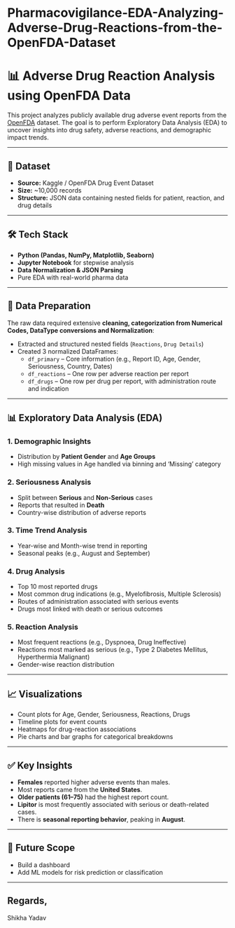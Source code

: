 # Pharmacovigilance-EDA-Analyzing-Adverse-Drug-Reactions-from-the-OpenFDA-Dataset

# 📊 Adverse Drug Reaction Analysis using OpenFDA Data

This project analyzes publicly available drug adverse event reports from the [OpenFDA](https://open.fda.gov/) dataset. The goal is to perform Exploratory Data Analysis (EDA) to uncover insights into drug safety, adverse reactions, and demographic impact trends.

---

## 📁 Dataset

- **Source:** Kaggle / OpenFDA Drug Event Dataset
- **Size:** ~10,000 records
- **Structure:** JSON data containing nested fields for patient, reaction, and drug details

---
## 🛠️ Tech Stack

- **Python (Pandas, NumPy, Matplotlib, Seaborn)**
- **Jupyter Notebook** for stepwise analysis
- **Data Normalization & JSON Parsing**
-  Pure EDA with real-world pharma data
---

## 🧹 Data Preparation

The raw data required extensive **cleaning, categorization from Numerical Codes, DataType conversions and Normalization**:
- Extracted and structured nested fields (`Reactions`, `Drug Details`)
- Created 3 normalized DataFrames:
  - `df_primary` – Core information (e.g., Report ID, Age, Gender, Seriousness, Country, Dates)
  - `df_reactions` – One row per adverse reaction per report
  - `df_drugs` – One row per drug per report, with administration route and indication

---

## 📊 Exploratory Data Analysis (EDA)

### 1. **Demographic Insights**
- Distribution by **Patient Gender** and **Age Groups**
- High missing values in Age handled via binning and ‘Missing’ category

### 2. **Seriousness Analysis**
- Split between **Serious** and **Non-Serious** cases
- Reports that resulted in **Death**
- Country-wise distribution of adverse reports

### 3. **Time Trend Analysis**
- Year-wise and Month-wise trend in reporting
- Seasonal peaks (e.g., August and September)

### 4. **Drug Analysis**
- Top 10 most reported drugs
- Most common drug indications (e.g., Myelofibrosis, Multiple Sclerosis)
- Routes of administration associated with serious events
- Drugs most linked with death or serious outcomes

### 5. **Reaction Analysis**
- Most frequent reactions (e.g., Dyspnoea, Drug Ineffective)
- Reactions most marked as serious (e.g., Type 2 Diabetes Mellitus, Hyperthermia Malignant)
- Gender-wise reaction distribution

---

## 📈 Visualizations

- Count plots for Age, Gender, Seriousness, Reactions, Drugs
- Timeline plots for event counts
- Heatmaps for drug-reaction associations
- Pie charts and bar graphs for categorical breakdowns

---

## ✅ Key Insights

- **Females** reported higher adverse events than males.
- Most reports came from the **United States**.
- **Older patients (61–75)** had the highest report count.
- **Lipitor** is most frequently associated with serious or death-related cases.
- There is **seasonal reporting behavior**, peaking in **August**.

---

## 📌 Future Scope

- Build a dashboard
- Add ML models for risk prediction or classification
---
## Regards,
Shikha Yadav
